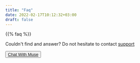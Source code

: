 ```yaml
---
title: "Faq"
date: 2022-02-17T10:12:32+03:00
draft: false
---
```


{{% faq %}}

Couldn't find and answer? Do not hesitate to contact [support](https://tawk.to/bandhorses)

<div class="d-grid">
  <button type="button" class="btn btn-info fs-4">
    <a href="https://tawk.to/bandhorses" target="_blank">Chat With Muse</a>
    </button>
</div>
